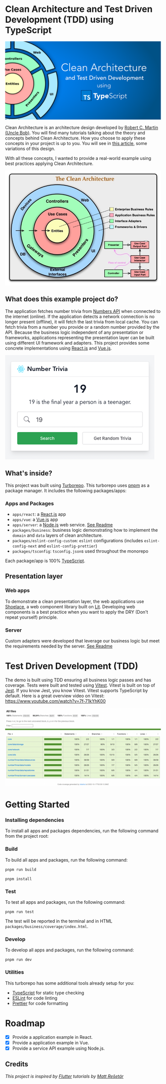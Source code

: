 # Clean Architecture and Test Driven Development (TDD) using TypeScript

![Clean Architecture Banner](./images//clean-architecture-banner.png)

Clean Architecture is an architecture design developed by [Robert C. Martin (Uncle Bob)](https://blog.cleancoder.com/uncle-bob/2012/08/13/the-clean-architecture.html). You will find many tutorials talking about the theory and concepts behind Clean Architecture. How you choose to apply these concepts in your project is up to you. You will see in [this article](https://www.freecodecamp.org/news/a-quick-introduction-to-clean-architecture-990c014448d2/), some variations of this design.

With all these concepts, I wanted to provide a real-world example using best practices applying Clean Architecture.

![Clean Architecture Diagram](./images/clean_architecture.jpeg)

## What does this example project do?

The application fetches number trivia from [Numbers API](http://numbersapi.com/#42) when connected to the internet (online). If the application detects a network connection is no longer present (offline), it will fetch the last trivia from local cache. You can fetch trivia from a number you provide or a random number provided by the API. Because the business logic independent of any presentation or frameworks, applications representing the presentation layer can be built using different UI framework and adapters. This project provides some concrete implementations using [React.js](https://reactjs.org/) and [Vue.js](https://vuejs.org/).

![Application Example](./images/app_example.png)

## What's inside?

This project was built using [Turborepo](https://turborepo.org/). This turborepo uses [pnpm](https://pnpm.io) as a package manager. It includes the following packages/apps:

### Apps and Packages

- `apps/react`: a [React.js](https://reactjs.org/) app
- `apps/vue`: a [Vue.js](https://vuejs.org/) app
- `apps/server`: a [Node.js](https://vuejs.org/) web service. [See Readme](./apps/api/README.md)
- `packages/business`: business logic demonstrating how to implement the `domain` and `data` layers of clean architecture.
- `packages/eslint-config-custom`: `eslint` configurations (includes `eslint-config-next` and `eslint-config-prettier`)
- `packages/tsconfig`: `tsconfig.json`s used throughout the monorepo

Each package/app is 100% [TypeScript](https://www.typescriptlang.org/).

## Presentation layer

### Web apps

To demonstrate a clean presentation layer, the web applications use [Shoelace](https://shoelace.style/), a web component library built on [Lit](https://lit.dev/). Developing web components is a best practice when you want to apply the DRY (Don't repeat yourself) principle.

### Server

Custom adapters were developed that leverage our business logic but meet the requirements needed by the server. [See Readme](./apps/api/README.md)

# Test Driven Development (TDD)

The demo is built using TDD ensuring all business logic passes and has coverage. Tests were built and tested using [Vitest](https://vitest.dev/). Vitest is built on top of [Jest](https://jestjs.io/). If you know Jest, you know Vitest. Vitest supports TypeScript by default. Here is a great overview video on Vitest: https://www.youtube.com/watch?v=7f-71kYhK00

![Code Coverage](./images/code_coverage.png)

# Getting Started

### Installing dependencies

To install all apps and packages dependencies, run the following command from the project root:

### Build

To build all apps and packages, run the following command:

```
pnpm run build
```

```
pnpm install
```
### Test

To test all apps and packages, run the following command:

```
pnpm run test
```

The test will be reported in the terminal and in HTML `packages/business/coverage/index.html`.

### Develop

To develop all apps and packages, run the following command:

```
pnpm run dev
```

### Utilities

This turborepo has some additional tools already setup for you:

- [TypeScript](https://www.typescriptlang.org/) for static type checking
- [ESLint](https://eslint.org/) for code linting
- [Prettier](https://prettier.io) for code formatting

# Roadmap

- [X] Provide a application example in React.
- [X] Provide a application example in Vue.
- [X] Provide a service API example using Node.js.

## Credits

*This project is inspired by [Flutter](https://flutter.dev/) tutorials by [Matt Rešetár](https://resocoder.com/)*